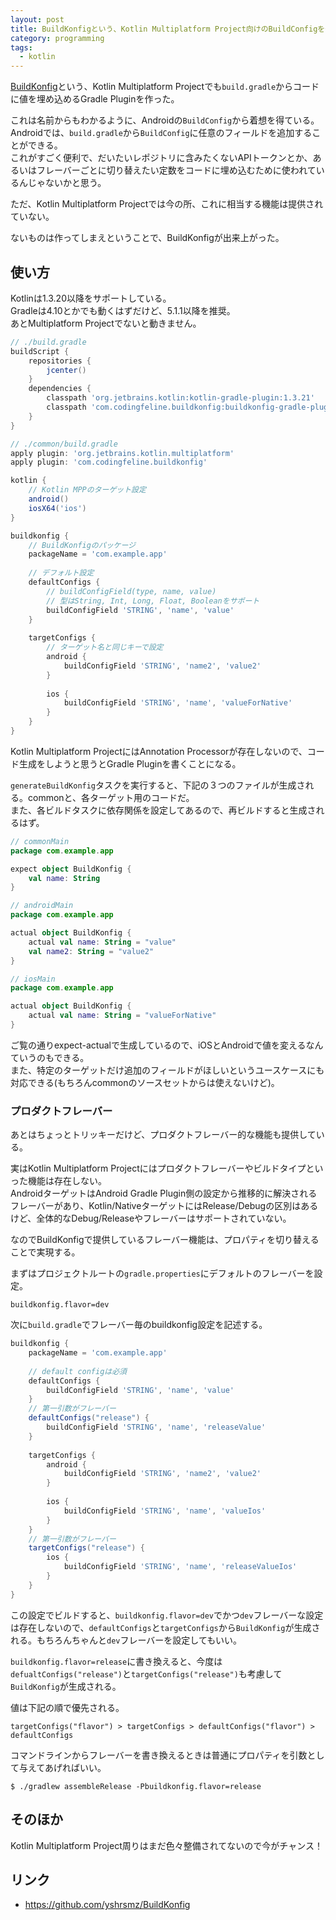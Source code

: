 ```yaml
---
layout: post
title: BuildKonfigという、Kotlin Multiplatform Project向けのBuildConfigを作った
category: programming
tags:
  - kotlin
---
```


[BuildKonfig](https://github.com/yshrsmz/BuildKonfig)という、Kotlin Multiplatform Projectでも`build.gradle`からコードに値を埋め込めるGradle Pluginを作った。

これは名前からもわかるように、Androidの`BuildConfig`から着想を得ている。  
Androidでは、`build.gradle`から`BuildConfig`に任意のフィールドを追加することができる。  
これがすごく便利で、だいたいレポジトリに含みたくないAPIトークンとか、あるいはフレーバーごとに切り替えたい定数をコードに埋め込むために使われているんじゃないかと思う。

ただ、Kotlin Multiplatform Projectでは今の所、これに相当する機能は提供されていない。

ないものは作ってしまえということで、BuildKonfigが出来上がった。


## 使い方

Kotlinは1.3.20以降をサポートしている。  
Gradleは4.10とかでも動くはずだけど、5.1.1以降を推奨。  
あとMultiplatform Projectでないと動きません。


```gradle
// ./build.gradle
buildScript {
    repositories {
        jcenter()
    }
    dependencies {
        classpath 'org.jetbrains.kotlin:kotlin-gradle-plugin:1.3.21'
        classpath 'com.codingfeline.buildkonfig:buildkonfig-gradle-plugin:0.3.1'
    }
}
```


```gradle
// ./common/build.gradle
apply plugin: 'org.jetbrains.kotlin.multiplatform'
apply plugin: 'com.codingfeline.buildkonfig'

kotlin {
    // Kotlin MPPのターゲット設定
    android()
    iosX64('ios')
}

buildkonfig {
    // BuildKonfigのパッケージ
    packageName = 'com.example.app'
    
    // デフォルト設定
    defaultConfigs {
        // buildConfigField(type, name, value)
        // 型はString, Int, Long, Float, Booleanをサポート
        buildConfigField 'STRING', 'name', 'value'
    }
    
    targetConfigs {
        // ターゲット名と同じキーで設定
        android {
            buildConfigField 'STRING', 'name2', 'value2'
        }
        
        ios {
            buildConfigField 'STRING', 'name', 'valueForNative'
        }
    }
}
```

Kotlin Multiplatform ProjectにはAnnotation Processorが存在しないので、コード生成をしようと思うとGradle Pluginを書くことになる。

`generateBuildKonfig`タスクを実行すると、下記の３つのファイルが生成される。commonと、各ターゲット用のコードだ。  
また、各ビルドタスクに依存関係を設定してあるので、再ビルドすると生成されるはず。

```kotlin
// commonMain
package com.example.app

expect object BuildKonfig {
    val name: String
}
```

```kotlin
// androidMain
package com.example.app

actual object BuildKonfig {
    actual val name: String = "value"
    val name2: String = "value2"
}
```

```kotlin
// iosMain
package com.example.app

actual object BuildKonfig {
    actual val name: String = "valueForNative"
}
```

ご覧の通りexpect-actualで生成しているので、iOSとAndroidで値を変えるなんていうのもできる。  
また、特定のターゲットだけ追加のフィールドがほしいというユースケースにも対応できる(もちろんcommonのソースセットからは使えないけど)。

### プロダクトフレーバー
あとはちょっとトリッキーだけど、プロダクトフレーバー的な機能も提供している。  

実はKotlin Multiplatform Projectにはプロダクトフレーバーやビルドタイプといった機能は存在しない。  
AndroidターゲットはAndroid Gradle Plugin側の設定から推移的に解決されるフレーバーがあり、Kotlin/NativeターゲットにはRelease/Debugの区別はあるけど、全体的なDebug/Releaseやフレーバーはサポートされていない。

なのでBuildKonfigで提供しているフレーバー機能は、プロパティを切り替えることで実現する。

まずはプロジェクトルートの`gradle.properties`にデフォルトのフレーバーを設定。

```
buildkonfig.flavor=dev
```

次に`build.gradle`でフレーバー毎のbuildkonfig設定を記述する。

```gradle
buildkonfig {
    packageName = 'com.example.app'
    
    // default configは必須
    defaultConfigs {
        buildConfigField 'STRING', 'name', 'value'
    }
    // 第一引数がフレーバー
    defaultConfigs("release") {
        buildConfigField 'STRING', 'name', 'releaseValue'
    }
    
    targetConfigs {
        android {
            buildConfigField 'STRING', 'name2', 'value2'
        }
        
        ios {
            buildConfigField 'STRING', 'name', 'valueIos'
        }
    }
    // 第一引数がフレーバー
    targetConfigs("release") {
        ios {
            buildConfigField 'STRING', 'name', 'releaseValueIos'
        }
    }
}
```

この設定でビルドすると、`buildkonfig.flavor=dev`でかつ`dev`フレーバーな設定は存在しないので、`defaultConfigs`と`targetConfigs`から`BuildKonfig`が生成される。もちろんちゃんと`dev`フレーバーを設定してもいい。

`buildkonfig.flavor=release`に書き換えると、今度は`defualtConfigs("release")`と`targetConfigs("release")`も考慮して`BuildKonfig`が生成される。

値は下記の順で優先される。

```
targetConfigs("flavor") > targetConfigs > defaultConfigs("flavor") > defaultConfigs
```

コマンドラインからフレーバーを書き換えるときは普通にプロパティを引数として与えてあげればいい。

```
$ ./gradlew assembleRelease -Pbuildkonfig.flavor=release
```


## そのほか

Kotlin Multiplatform Project周りはまだ色々整備されてないので今がチャンス！

## リンク

- https://github.com/yshrsmz/BuildKonfig
